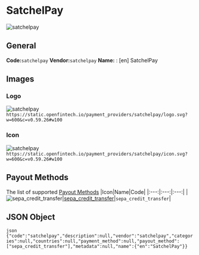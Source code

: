 # SatchelPay 
![satchelpay](https://static.openfintech.io/payment_providers/satchelpay/logo.svg?w=600&c=v0.59.26#w100) 
## General 
**Code:**`satchelpay` 
**Vendor:**`satchelpay` 
**Name:** 
:	[en] SatchelPay 
## Images 
### Logo 
![satchelpay](https://static.openfintech.io/payment_providers/satchelpay/logo.svg?w=600&c=v0.59.26#w100) 
``` https://static.openfintech.io/payment_providers/satchelpay/logo.svg?w=600&c=v0.59.26#w100 ``` 
### Icon 
![satchelpay](https://static.openfintech.io/payment_providers/satchelpay/icon.svg?w=600&c=v0.59.26#w100) 
``` https://static.openfintech.io/payment_providers/satchelpay/icon.svg?w=600&c=v0.59.26#w100 ``` 
## Payout Methods 
The list of supported [Payout Methods](#) 
|Icon|Name|Code| 
|:---:|:---:|:---:| 
|![sepa_credit_transfer](https://static.openfintech.io/payout_methods/sepa_credit_transfer/icon.png?w=278&c=v0.59.26#w40)|[sepa_credit_transfer](#)|`sepa_credit_transfer`| 
 
## JSON Object 
```json {"code":"satchelpay","description":null,"vendor":"satchelpay","categories":null,"countries":null,"payment_method":null,"payout_method":["sepa_credit_transfer"],"metadata":null,"name":{"en":"SatchelPay"}} ``` 
